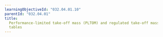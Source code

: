 ```yaml
---
learningObjectiveId: "032.04.01.10"
parentId: "032.04.01"
title:
  Performance-limited take-off mass (PLTOM) and regulated take-off mass (RTOM)
  tables
---
```

